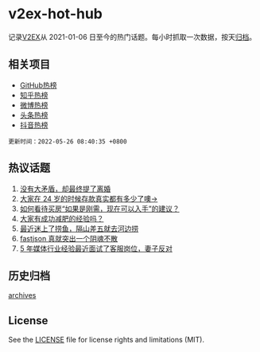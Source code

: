 # v2ex-hot-hub

 记录[V2EX](https://www.v2ex.com/)从 2021-01-06 日至今的热门话题。每小时抓取一次数据，按天[归档](archives)。
 
 ## 相关项目

- [GitHub热榜](https://github.com/lonnyzhang423/github-hot-hub)
- [知乎热榜](https://github.com/lonnyzhang423/zhihu-hot-hub)
- [微博热榜](https://github.com/lonnyzhang423/weibo-hot-hub)
- [头条热榜](https://github.com/lonnyzhang423/toutiao-hot-hub)
- [抖音热榜](https://github.com/lonnyzhang423/douyin-hot-hub)


 `更新时间：2022-05-26 08:40:35 +0800`

## 热议话题

1. [没有大矛盾，却最终提了离婚](https://www.v2ex.com/t/855163)
1. [大家在 24 岁的时候存款真实都有多少了噢->](https://www.v2ex.com/t/855210)
1. [如何看待买房“如果是刚需，现在可以入手”的建议？](https://www.v2ex.com/t/855211)
1. [大家有成功减肥的经验吗？](https://www.v2ex.com/t/855207)
1. [最近迷上了捞鱼，隔山差五就去河边捞](https://www.v2ex.com/t/855114)
1. [fastjson 真就突出一个阴魂不散](https://www.v2ex.com/t/855129)
1. [5 年媒体行业经验最近面试了客服岗位，妻子反对](https://www.v2ex.com/t/855175)

## 历史归档

[archives](archives)

## License

See the [LICENSE](LICENSE) file for license rights and limitations (MIT).
